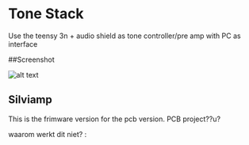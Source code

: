 # Tone Stack

Use the teensy 3n + audio shield as tone controller/pre amp with PC
as interface

##Screenshot

![alt text][screenshot]

[screenshot]: https://github.com/noisegate/tonestack/blob/master/artwork/tonectrl.png

## Silviamp 
This is the frimware version for the pcb version. PCB project??u?

waarom werkt dit niet?
:
